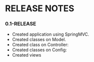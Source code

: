 # RELEASE NOTES

### 0.1-RELEASE
* Created application using SpringMVC.
* Created classes on Model.
* Created class on Controller:
* Created classes on Config:
* Created views